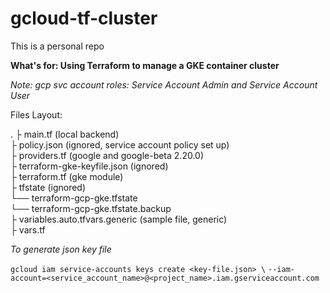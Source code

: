 # gcloud-tf-cluster

This is a personal repo

**What's for: Using Terraform to manage a GKE container cluster**

*Note: gcp svc account roles: Service Account Admin and Service Account User*

Files Layout:

.
├ main.tf (local backend) <br />
├ policy.json (ignored, service account policy set up) <br />
├ providers.tf (google and google-beta 2.20.0) <br />
├ terraform-gke-keyfile.json (ignored) <br />
├ terraform.tf (gke module) <br />
├ tfstate (ignored) <br />
   	└── terraform-gcp-gke.tfstate <br />
	   └── terraform-gcp-gke.tfstate.backup <br />
├ variables.auto.tfvars.generic (sample file, generic) <br />
├ vars.tf <br />

*To generate json key file*

`gcloud iam service-accounts keys create <key-file.json> \`
`--iam-account=<service_account_name>@<project_name>.iam.gserviceaccount.com`